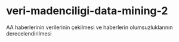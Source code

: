 # veri-madenciligi-data-mining-2
AA haberlerinin verilerinin çekilmesi ve haberlerin olumsuzluklarının derecelendirilmesi
